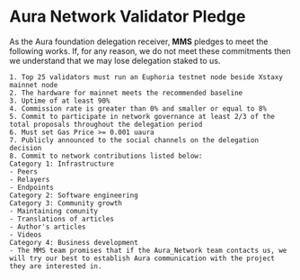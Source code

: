 # Aura Network Validator Pledge

As the Aura foundation delegation receiver, **MMS** pledges to meet the following works. If, for any reason, we do not meet these commitments then we understand that we may lose delegation staked to us.

    1. Top 25 validators must run an Euphoria testnet node beside Xstaxy mainnet node
    2. The hardware for mainnet meets the recommended baseline    
    3. Uptime of at least 90%
    4. Commission rate is greater than 0% and smaller or equal to 8%
    5. Commit to participate in network governance at least 2/3 of the total proposals throughout the delegation period
    6. Must set Gas Price >= 0.001 uaura
    7. Publicly announced to the social channels on the delegation decision
    8. Commit to network contributions listed below: 
    Category 1: Infrastructure
    - Peers
    - Relayers
    - Endpoints
    Category 2: Software engineering
    Category 3: Community growth
    - Maintaining comunity
    - Translations of articles
    - Author's articles
    - Videos
    Category 4: Business development
    - The MMS team promises that if the Aura_Network team contacts us, we will try our best to establish Aura communication with the project they are interested in.
